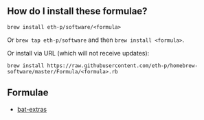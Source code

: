 ## How do I install these formulae?
`brew install eth-p/software/<formula>`

Or `brew tap eth-p/software` and then `brew install <formula>`.

Or install via URL (which will not receive updates):

```
brew install https://raw.githubusercontent.com/eth-p/homebrew-software/master/Formula/<formula>.rb
```

## Formulae

- [bat-extras](https://github.com/eth-p/bat-extras)

